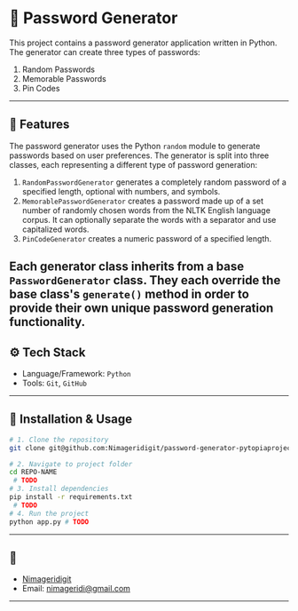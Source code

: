 # 🔐 Password Generator

This project contains a password generator application written in Python. The generator can create three types of passwords:

1. Random Passwords
2. Memorable Passwords
3. Pin Codes

---

## 🚀 Features
The password generator uses the Python `random` module to generate passwords based on user preferences. The generator is split into three classes, each representing a different type of password generation:

1. `RandomPasswordGenerator` generates a completely random password of a specified length, optional with numbers, and symbols.
2. `MemorablePasswordGenerator` creates a password made up of a set number of randomly chosen words from the NLTK English language corpus. It can optionally separate the words with a separator and use capitalized words.
3. `PinCodeGenerator` creates a numeric password of a specified length.

Each generator class inherits from a base `PasswordGenerator` class. They each override the base class's `generate()` method in order to provide their own unique password generation functionality.
---

## ⚙️ Tech Stack
- Language/Framework: `Python`  
- Tools: `Git`, `GitHub`  

---

## 📂 Installation & Usage

```bash
# 1. Clone the repository
git clone git@github.com:Nimageridigit/password-generator-pytopiaproject.git

# 2. Navigate to project folder
cd REPO-NAME
 # TODO
# 3. Install dependencies
pip install -r requirements.txt
 # TODO
# 4. Run the project
python app.py # TODO
```

---


## 👤 
- [Nimageridigit](https://github.com/Nimageridigit)  
- Email: nimageridi@gmail.com  

---


